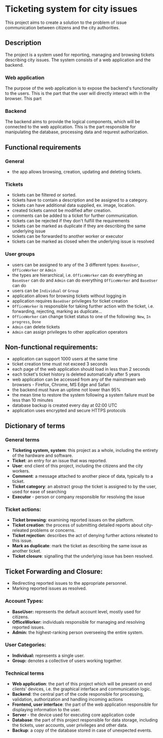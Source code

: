 # Ticketing system for city issues

This project aims to create a solution to the problem of issue communication between citizens and the city authorities.

## Description
The project is a system used for reporting, managing and browsing tickets describing city issues. The system consists of a web application and the backend.

### Web application
The purpose of the web application is to expose the backend's functionality to the users. This is the part that the user will directly interact with in the browser. This part

### Backend
The backend aims to provide the logical components, which will be connected to the web application. This is the part responsible for manipulating the database, processing data and requrest authorization.

## Functional requirements
### General
- the app allows browsing, creation, updating and deleting tickets.

### Tickets
- tickets can be filtered or sorted.
- tickets have to contain a description and be assigned to a  category.
- tickets can have additional data supplied, ex. image, location.
- created tickets cannot be modified after creation.
- comments can be added to a ticket for further communication.
- tickets can be rejected if they don't fulfill the requirements
- tickets can be marked as duplicate if they are describing the same underlying issue
- tickets can be forwarded to another worker or executor
- tickets can be marked as closed when the underlying issue is resolved

### User groups
- users can be assigned to any of the 3 different types: `BaseUser`, `OfficeWorker` or `Admin`
- the types are hierarchical, i.e. `OfficeWorker` can do everything an `BaseUser` can do and `Admin` can do everything `OfficeWorker` and `BaseUser` can do
- users can be `Individual` or `Group`
- application allows for browsing tickets without logging in
- application requires `BaseUser` privileges for ticket creation 
- `OfficeWorker` is responsible for taking further action with the ticket, i.e. forwarding, rejecting, marking as duplicate...
- `OfficeWorker` can change ticket status to one of the following: `New`, `In progress`, `Done`
- `Admin` can delete tickets
- `Admin` can assign privileges to other application operators

## Non-functional requirements:
- application can support 1000 users at the same time
- ticket creation time must not exceed 3 seconds
- each page of the web application should load in less than 2 seconds
- each ticket's ticket history is deleted automatically after 5 years 
- web application can be accessed from any of the mainstream web browsers - Firefox, Chrome, MS Edge and Safari
- the backend must have an uptime not lower than 95%
- the mean time to restore the system following a system failure must be less than 10 minutes
- database backup is created every day at 02:00 UTC
- application uses encrypted and secure HTTPS protocols

## Dictionary of terms

### General terms
- **Ticketing system, system**: this project as a whole, including the entirety of the hardware and software.
- **Ticket**: an entry for an issue that was reported.
- **User**: end client of this project, including the citizens and the city workers.
- **Comment**: a message attached to another piece of data, typically to a ticket.
- **Ticket category**: an abstract group the ticket is assigned to by the user, used for ease of searching
- **Executor** - person or company responsible for resolving the issue

### Ticket actions:
- **Ticket browsing**: examining reported issues on the platform.
- **Ticket creation**: the process of submitting detailed reports about city-releated problems or concerns.
- **Ticket rejection**: describes the act of denying further actions releated to this issue.
- **Mark as duplicate**: mark the ticket as describing the same issue as another ticket.
- **Ticket closure**: signalling that the underlying issue has been resolved.

## Ticket Forwarding and Closure:
- Redirecting reported issues to the appropriate personnel.
- Marking reported issues as resolved.


### Account Types:
- **BaseUser:** represents the default account level, mostly used for citizens.
- **OfficeWorker:** individuals responsible for managing and resolving reported issues.
- **Admin:** the highest-ranking person overseeing the entire system.

### User Categories:
- **Individual:** represents a single user.
- **Group:** denotes a collective of users working together.

### Technical terms
- **Web application**: the part of this project which will be present on end clients' devices, i.e. the graphical interface and communication logic.
- **Backend**: the central part of the code responsible for processing, validation, authorization and handling incoming actions
- **Frontend, user interface**: the part of the web application responsible for displaying information to the user.
- **Server** - the device used for executing core application code 
- **Database**: the part of this project responsible for data storage, including the tickets, user accounts, user privileges and other data.
- **Backup**: a copy of the database stored in case of unexpected events.